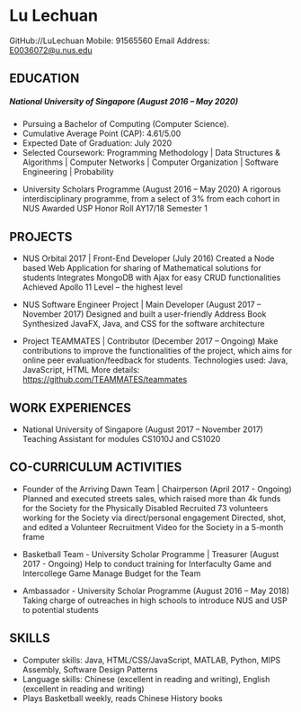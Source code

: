 # Lu Lechuan

GitHub://LuLechuan
Mobile:  91565560
Email Address: E0036072@u.nus.edu

## EDUCATION

##### National University of Singapore (August 2016 – May 2020)
- Pursuing a Bachelor of Computing (Computer Science).
- Cumulative Average Point (CAP): 4.61/5.00
- Expected Date of Graduation: July 2020
- Selected Coursework: Programming Methodology | Data Structures & Algorithms | Computer Networks | Computer Organization | Software Engineering | Probability

* University Scholars Programme (August 2016 – May 2020)
A rigorous interdisciplinary programme, from a select of 3% from each cohort in NUS
Awarded USP Honor Roll AY17/18 Semester 1

## PROJECTS

* NUS Orbital 2017 | Front-End Developer (July 2016)
Created a Node based Web Application for sharing of Mathematical solutions for students
Integrates MongoDB with Ajax for easy CRUD functionalities
Achieved Apollo 11 Level – the highest level

* NUS Software Engineer	Project | Main Developer (August 2017 – November 2017)
Designed and built a user-friendly Address Book
Synthesized JavaFX, Java, and CSS for the software architecture

* Project TEAMMATES | Contributor (December 2017 – Ongoing)
Make contributions to improve the functionalities of the project, which aims for online peer evaluation/feedback for students.
Technologies used: Java, JavaScript, HTML
More details: https://github.com/TEAMMATES/teammates

## WORK EXPERIENCES

* National University of Singapore (August 2017 – November 2017)
Teaching Assistant for modules CS1010J and CS1020

## CO-CURRICULUM ACTIVITIES

* Founder of the Arriving Dawn Team | Chairperson (April 2017 - Ongoing)
Planned and executed streets sales, which raised more than 4k funds for the Society for the Physically Disabled
Recruited 73 volunteers working for the Society via direct/personal engagement
Directed, shot, and edited a Volunteer Recruitment Video for the Society in a 5-month frame

* Basketball Team - University Scholar Programme | Treasurer (August 2017 - Ongoing)
Help to conduct training for Interfaculty Game and Intercollege Game
Manage Budget for the Team

* Ambassador - University Scholar Programme (August 2016 – May 2018)
Taking charge of outreaches in high schools to introduce NUS and USP to potential students

## SKILLS

* Computer skills:  Java, HTML/CSS/JavaScript, MATLAB, Python, MIPS Assembly, Software Design Patterns
* Language skills: Chinese (excellent in reading and writing), English (excellent in reading and writing)
* Plays Basketball weekly, reads Chinese History books
